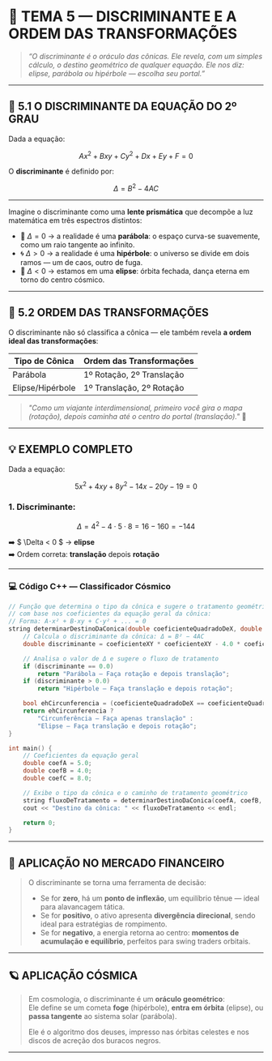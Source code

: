 
# 🌌 TEMA 5 — DISCRIMINANTE E A ORDEM DAS TRANSFORMAÇÕES

> _“O discriminante é o oráculo das cônicas. Ele revela, com um simples cálculo, o destino geométrico de qualquer equação. Ele nos diz: elipse, parábola ou hipérbole — escolha seu portal.”_

---

## 🔮 5.1 O DISCRIMINANTE DA EQUAÇÃO DO 2º GRAU

Dada a equação:

$$
Ax^2 + Bxy + Cy^2 + Dx + Ey + F = 0
$$

O **discriminante** é definido por:
 
$$
\Delta = B^2 - 4AC
$$

---

Imagine o discriminante como uma **lente prismática** que decompõe a luz matemática em três espectros distintos:

- 💠 $\Delta = 0$ → a realidade é uma **parábola**: o espaço curva-se suavemente, como um raio tangente ao infinito.
- 🌀 $\Delta > 0$ → a realidade é uma **hipérbole**: o universo se divide em dois ramos — um de caos, outro de fuga.
- 🔵 $\Delta < 0$ → estamos em uma **elipse**: órbita fechada, dança eterna em torno do centro cósmico.

---

## 🧠 5.2 ORDEM DAS TRANSFORMAÇÕES

O discriminante não só classifica a cônica — ele também revela **a ordem ideal das transformações**:

| Tipo de Cônica | Ordem das Transformações           |
|----------------|------------------------------------|
| Parábola       | 1º Rotação, 2º Translação          |
| Elipse/Hipérbole | 1º Translação, 2º Rotação        |

> _"Como um viajante interdimensional, primeiro você gira o mapa (rotação), depois caminha até o centro do portal (translação)."_ 🌌

---

## 💡 EXEMPLO COMPLETO

Dada a equação:

$$
5x^2 + 4xy + 8y^2 - 14x - 20y - 19 = 0
$$

### 1. Discriminante:

$$
\Delta = 4^2 - 4 \cdot 5 \cdot 8 = 16 - 160 = -144
$$

➡️ $ \Delta < 0 $ → **elipse**  
➡️ Ordem correta: **translação** depois **rotação**

---

### 💻 Código C++ — Classificador Cósmico

```cpp
// Função que determina o tipo da cônica e sugere o tratamento geométrico apropriado
// com base nos coeficientes da equação geral da cônica:
// Forma: A·x² + B·xy + C·y² + ... = 0
string determinarDestinoDaConica(double coeficienteQuadradoDeX, double coeficienteXY, double coeficienteQuadradoDeY) {
    // Calcula o discriminante da cônica: Δ = B² − 4AC
    double discriminante = coeficienteXY * coeficienteXY - 4.0 * coeficienteQuadradoDeX * coeficienteQuadradoDeY;

    // Analisa o valor de Δ e sugere o fluxo de tratamento
    if (discriminante == 0.0)
        return "Parábola – Faça rotação e depois translação";
    if (discriminante > 0.0)
        return "Hipérbole – Faça translação e depois rotação";

    bool ehCircunferencia = (coeficienteQuadradoDeX == coeficienteQuadradoDeY) && (coeficienteXY == 0.0);
    return ehCircunferencia ?
        "Circunferência – Faça apenas translação" :
        "Elipse – Faça translação e depois rotação";
}

int main() {
    // Coeficientes da equação geral
    double coefA = 5.0;
    double coefB = 4.0;
    double coefC = 8.0;

    // Exibe o tipo da cônica e o caminho de tratamento geométrico
    string fluxoDeTratamento = determinarDestinoDaConica(coefA, coefB, coefC);
    cout << "Destino da cônica: " << fluxoDeTratamento << endl;

    return 0;
}

```
---

## 💸 APLICAÇÃO NO MERCADO FINANCEIRO

> O discriminante se torna uma ferramenta de decisão:
>
> - Se for **zero**, há um **ponto de inflexão**, um equilíbrio tênue — ideal para alavancagem tática.
> - Se for **positivo**, o ativo apresenta **divergência direcional**, sendo ideal para estratégias de rompimento.
> - Se for **negativo**, a energia retorna ao centro: **momentos de acumulação e equilíbrio**, perfeitos para swing traders orbitais.

---

## 🪐 APLICAÇÃO CÓSMICA

> Em cosmologia, o discriminante é um **oráculo geométrico**:  
> Ele define se um cometa **foge** (hipérbole), **entra em órbita** (elipse), ou **passa tangente** ao sistema solar (parábola).  
>
> Ele é o algoritmo dos deuses, impresso nas órbitas celestes e nos discos de acreção dos buracos negros.

---
